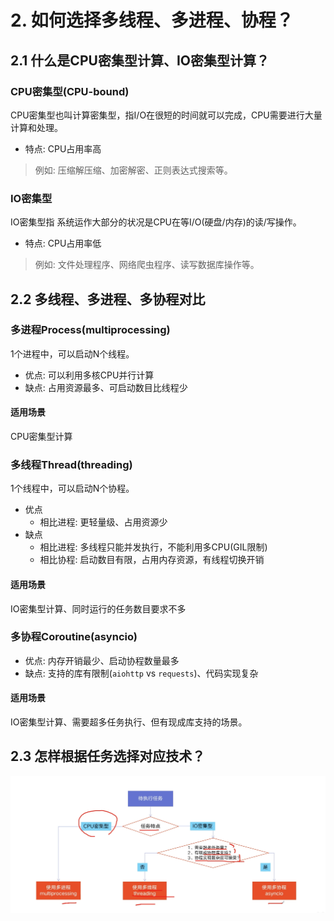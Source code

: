 # 2. 如何选择多线程、多进程、协程？

## 2.1 什么是CPU密集型计算、IO密集型计算？
### CPU密集型(CPU-bound)
CPU密集型也叫计算密集型，指I/O在很短的时间就可以完成，CPU需要进行大量计算和处理。

* 特点: CPU占用率高

> 例如: 压缩解压缩、加密解密、正则表达式搜索等。

### IO密集型
IO密集型指 系统运作大部分的状况是CPU在等I/O(硬盘/内存)的读/写操作。

* 特点: CPU占用率低

> 例如: 文件处理程序、网络爬虫程序、读写数据库操作等。


## 2.2 多线程、多进程、多协程对比
### 多进程Process(multiprocessing)
1个进程中，可以启动N个线程。

* 优点: 可以利用多核CPU并行计算
* 缺点: 占用资源最多、可启动数目比线程少

#### 适用场景
CPU密集型计算

### 多线程Thread(threading)
1个线程中，可以启动N个协程。

* 优点
    * 相比进程: 更轻量级、占用资源少 
* 缺点
    * 相比进程: 多线程只能并发执行，不能利用多CPU(GIL限制)
    * 相比协程: 启动数目有限，占用内存资源，有线程切换开销
    
#### 适用场景
IO密集型计算、同时运行的任务数目要求不多

### 多协程Coroutine(asyncio)
* 优点: 内存开销最少、启动协程数量最多
* 缺点: 支持的库有限制(`aiohttp` vs `requests`)、代码实现复杂

#### 适用场景
IO密集型计算、需要超多任务执行、但有现成库支持的场景。


## 2.3 怎样根据任务选择对应技术？

![](../../assets/根据任务选择并发技术.png)
